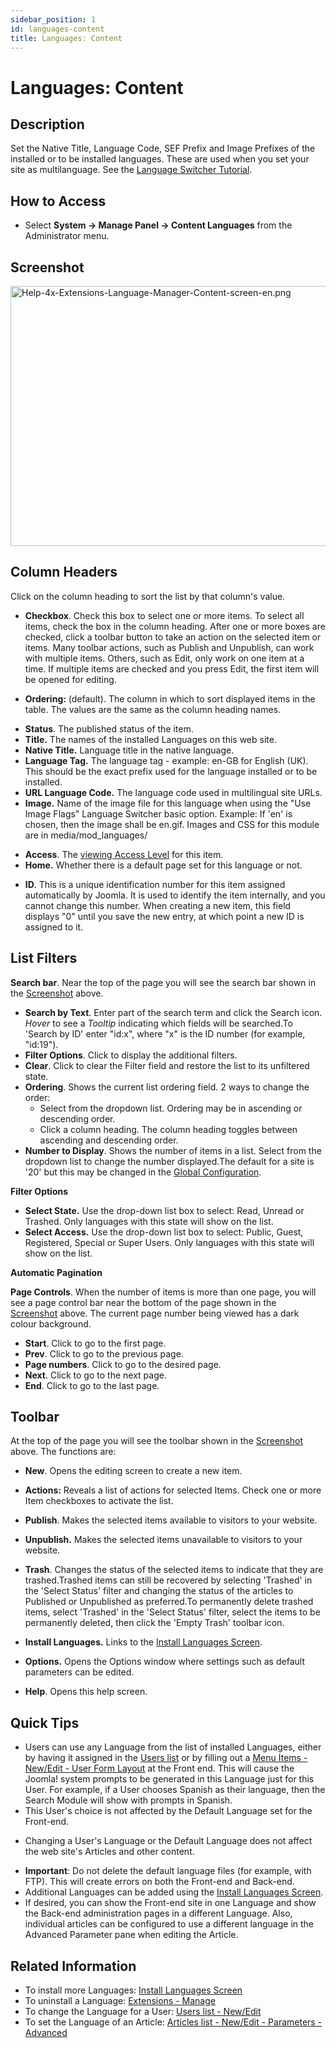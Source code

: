 ```yaml
---
sidebar_position: 1
id: languages-content
title: Languages: Content
---
```

# Languages: Content
## Description

Set the Native Title, Language Code, SEF Prefix and Image Prefixes of
the installed or to be installed languages. These are used when you set
your site as multilanguage. See the [Language Switcher
Tutorial](https://docs.joomla.org/J3.x:Setup_a_Multilingual_Site/en "J3.x:Setup a Multilingual Site/en").

## How to Access

- Select **System **→** Manage Panel **→** Content Languages** from the
  Administrator menu.

## Screenshot

<img
src="https://docs.joomla.org/images/6/67/Help-4x-Extensions-Language-Manager-Content-screen-en.png"
decoding="async" data-file-width="800" data-file-height="416"
width="800" height="416"
alt="Help-4x-Extensions-Language-Manager-Content-screen-en.png" />

## Column Headers

Click on the column heading to sort the list by that column's value.

- **Checkbox**. Check this box to select one or more items. To select
  all items, check the box in the column heading. After one or more
  boxes are checked, click a toolbar button to take an action on the
  selected item or items. Many toolbar actions, such as Publish and
  Unpublish, can work with multiple items. Others, such as Edit, only
  work on one item at a time. If multiple items are checked and you
  press Edit, the first item will be opened for editing.

<!-- -->

- **Ordering:** (default). The column in which to sort displayed items
  in the table. The values are the same as the column heading names.

<!-- -->

- **Status**. The published status of the item.
- **Title.** The names of the installed Languages on this web site.
- **Native Title.** Language title in the native language.
- **Language Tag.** The language tag - example: en-GB for English (UK).
  This should be the exact prefix used for the language installed or to
  be installed.
- **URL Language Code.** The language code used in multilingual site
  URLs.
- **Image.** Name of the image file for this language when using the
  "Use Image Flags" Language Switcher basic option. Example: If 'en' is
  chosen, then the image shall be en.gif. Images and CSS for this module
  are in media/mod_languages/

<!-- -->

- **Access**. The [viewing Access
  Level](https://docs.joomla.org/Help4.x:Users:_Viewing_Access_Levels/en "Special:MyLanguage/Help4.x:Users: Viewing Access Levels/en")
  for this item.
- **Home.** Whether there is a default page set for this language or
  not.

<!-- -->

- **ID**. This is a unique identification number for this item assigned
  automatically by Joomla. It is used to identify the item internally,
  and you cannot change this number. When creating a new item, this
  field displays "0" until you save the new entry, at which point a new
  ID is assigned to it.

## List Filters

**Search bar**. Near the top of the page you will see the search bar
shown in the [Screenshot](#screenshot) above.

- **Search by Text**. Enter part of the search term and click the Search
  icon. *Hover* to see a *Tooltip* indicating which fields will be
  searched.To 'Search by ID' enter "id:x", where "x" is the ID number
  (for example, "id:19").
- **Filter Options**. Click to display the additional filters.
- **Clear**. Click to clear the Filter field and restore the list to its
  unfiltered state.
- **Ordering**. Shows the current list ordering field. 2 ways to change
  the order:
  - Select from the dropdown list. Ordering may be in ascending or
    descending order.
  - Click a column heading. The column heading toggles between ascending
    and descending order.
- **Number to Display**. Shows the number of items in a list. Select
  from the dropdown list to change the number displayed.The default for
  a site is '20' but this may be changed in the [Global
  Configuration](https://docs.joomla.org/Help4.x:Site_Global_Configuration/en#defaultlistlimit "Help4.x:Site Global Configuration/en").

**Filter Options**

- **Select State.** Use the drop-down list box to select: Read, Unread
  or Trashed. Only languages with this state will show on the list.
- **Select Access.** Use the drop-down list box to select: Public,
  Guest, Registered, Special or Super Users. Only languages with this
  state will show on the list.

**Automatic Pagination**

**Page Controls**. When the number of items is more than one page, you
will see a page control bar near the bottom of the page shown in the
[Screenshot](#screenshot) above. The current page number being viewed
has a dark colour background.

- **Start**. Click to go to the first page.
- **Prev**. Click to go to the previous page.
- **Page numbers**. Click to go to the desired page.
- **Next**. Click to go to the next page.
- **End**. Click to go to the last page.

## Toolbar

At the top of the page you will see the toolbar shown in the
[Screenshot](#Screenshot) above. The functions are:

- **New**. Opens the editing screen to create a new item.

<!-- -->

- **Actions:** Reveals a list of actions for selected Items. Check one
  or more Item checkboxes to activate the list.

<!-- -->

- **Publish**. Makes the selected items available to visitors to your
  website.

<!-- -->

- **Unpublish.** Makes the selected items unavailable to visitors to
  your website.

<!-- -->

- **Trash**. Changes the status of the selected items to indicate that
  they are trashed.Trashed items can still be recovered by selecting
  'Trashed' in the 'Select Status' filter and changing the status of the
  articles to Published or Unpublished as preferred.To permanently
  delete trashed items, select 'Trashed' in the 'Select Status' filter,
  select the items to be permanently deleted, then click the 'Empty
  Trash' toolbar icon.

<!-- -->

- **Install Languages.** Links to the [Install Languages
  Screen](https://docs.joomla.org/Help4.x:Extensions_Extension_Manager_Languages/en "Help4.x:Extensions Extension Manager Languages/en").

<!-- -->

- **Options.** Opens the Options window where settings such as default
  parameters can be edited.

<!-- -->

- **Help**. Opens this help screen.

## Quick Tips

- Users can use any Language from the list of installed Languages,
  either by having it assigned in the [Users
  list](https://docs.joomla.org/Help4.x:Users/en "Help4.x:Users/en") or
  by filling out a [Menu Items - New/Edit - User Form
  Layout](https://docs.joomla.org/Help4.x:Menu_Item:_New_Item/en#User_Form_Layout.2F "Help4.x:Menu Item: New Item/en")
  at the Front end. This will cause the Joomla! system prompts to be
  generated in this Language just for this User. For example, if a User
  chooses Spanish as their language, then the Search Module will show
  with prompts in Spanish.
- This User's choice is not affected by the Default Language set for the
  Front-end.

<!-- -->

- Changing a User's Language or the Default Language does not affect the
  web site's Articles and other content.

<!-- -->

- **Important**: Do not delete the default language files (for example,
  with FTP). This will create errors on both the Front-end and Back-end.
- Additional Languages can be added using the [Install Languages
  Screen](https://docs.joomla.org/Help4.x:Extensions_Extension_Manager_Languages/en "Help4.x:Extensions Extension Manager Languages/en").
- If desired, you can show the Front-end site in one Language and show
  the Back-end administration pages in a different Language. Also,
  individual articles can be configured to use a different language in
  the Advanced Parameter pane when editing the Article.

## Related Information

- To install more Languages: [Install Languages
  Screen](https://docs.joomla.org/Help4.x:Extensions_Extension_Manager_Languages/en "Help4.x:Extensions Extension Manager Languages/en")
- To uninstall a Language: [Extensions -
  Manage](https://docs.joomla.org/Help4.x:Extensions:_Manage/en "Help4.x:Extensions: Manage/en")
- To change the Language for a User: [Users list -
  New/Edit](https://docs.joomla.org/Help4.x:Users:_Edit_Profile/en "Help4.x:Users: Edit Profile/en")
- To set the Language of an Article: [Articles list - New/Edit -
  Parameters -
  Advanced](https://docs.joomla.org/Help4.x:Articles:_Edit/en#Parameters_-_Advanced "Help4.x:Articles: Edit/en")
